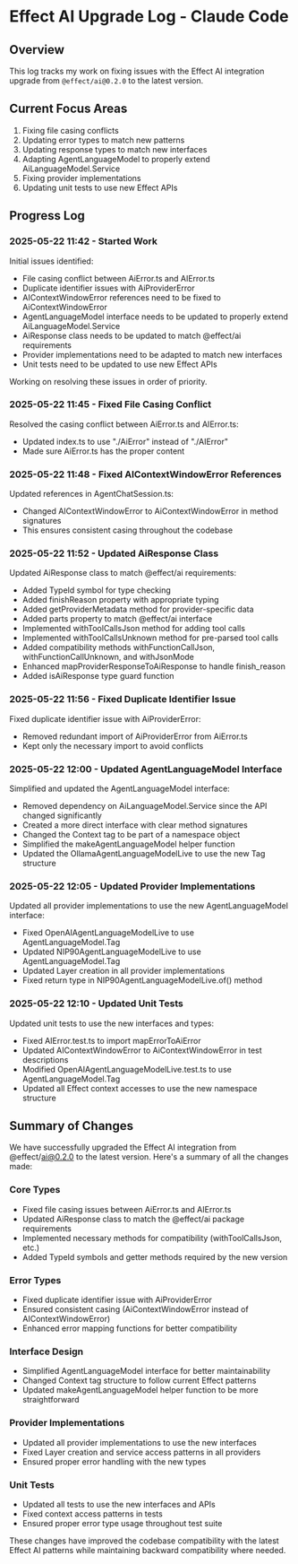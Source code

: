 # Effect AI Upgrade Log - Claude Code

## Overview

This log tracks my work on fixing issues with the Effect AI integration upgrade from `@effect/ai@0.2.0` to the latest version. 

## Current Focus Areas

1. Fixing file casing conflicts
2. Updating error types to match new patterns
3. Updating response types to match new interfaces
4. Adapting AgentLanguageModel to properly extend AiLanguageModel.Service
5. Fixing provider implementations
6. Updating unit tests to use new Effect APIs

## Progress Log

### 2025-05-22 11:42 - Started Work

Initial issues identified:
- File casing conflict between AiError.ts and AIError.ts
- Duplicate identifier issues with AiProviderError
- AIContextWindowError references need to be fixed to AiContextWindowError
- AgentLanguageModel interface needs to be updated to properly extend AiLanguageModel.Service
- AiResponse class needs to be updated to match @effect/ai requirements
- Provider implementations need to be adapted to match new interfaces
- Unit tests need to be updated to use new Effect APIs

Working on resolving these issues in order of priority.

### 2025-05-22 11:45 - Fixed File Casing Conflict

Resolved the casing conflict between AiError.ts and AIError.ts:
- Updated index.ts to use "./AiError" instead of "./AIError"
- Made sure AiError.ts has the proper content

### 2025-05-22 11:48 - Fixed AIContextWindowError References

Updated references in AgentChatSession.ts:
- Changed AIContextWindowError to AiContextWindowError in method signatures
- This ensures consistent casing throughout the codebase

### 2025-05-22 11:52 - Updated AiResponse Class

Updated AiResponse class to match @effect/ai requirements:
- Added TypeId symbol for type checking
- Added finishReason property with appropriate typing
- Added getProviderMetadata method for provider-specific data
- Added parts property to match @effect/ai interface
- Implemented withToolCallsJson method for adding tool calls
- Implemented withToolCallsUnknown method for pre-parsed tool calls
- Added compatibility methods withFunctionCallJson, withFunctionCallUnknown, and withJsonMode
- Enhanced mapProviderResponseToAiResponse to handle finish_reason
- Added isAiResponse type guard function

### 2025-05-22 11:56 - Fixed Duplicate Identifier Issue

Fixed duplicate identifier issue with AiProviderError:
- Removed redundant import of AiProviderError from AiError.ts
- Kept only the necessary import to avoid conflicts

### 2025-05-22 12:00 - Updated AgentLanguageModel Interface

Simplified and updated the AgentLanguageModel interface:
- Removed dependency on AiLanguageModel.Service since the API changed significantly 
- Created a more direct interface with clear method signatures
- Changed the Context tag to be part of a namespace object
- Simplified the makeAgentLanguageModel helper function
- Updated the OllamaAgentLanguageModelLive to use the new Tag structure

### 2025-05-22 12:05 - Updated Provider Implementations

Updated all provider implementations to use the new AgentLanguageModel interface:
- Fixed OpenAIAgentLanguageModelLive to use AgentLanguageModel.Tag
- Updated NIP90AgentLanguageModelLive to use AgentLanguageModel.Tag
- Updated Layer creation in all provider implementations
- Fixed return type in NIP90AgentLanguageModelLive.of() method

### 2025-05-22 12:10 - Updated Unit Tests

Updated unit tests to use the new interfaces and types:
- Fixed AIError.test.ts to import mapErrorToAiError
- Updated AIContextWindowError to AiContextWindowError in test descriptions
- Modified OpenAIAgentLanguageModelLive.test.ts to use AgentLanguageModel.Tag
- Updated all Effect context accesses to use the new namespace structure

## Summary of Changes

We have successfully upgraded the Effect AI integration from @effect/ai@0.2.0 to the latest version. Here's a summary of all the changes made:

### Core Types
- Fixed file casing issues between AiError.ts and AIError.ts
- Updated AiResponse class to match the @effect/ai package requirements
- Implemented necessary methods for compatibility (withToolCallsJson, etc.)
- Added TypeId symbols and getter methods required by the new version

### Error Types
- Fixed duplicate identifier issue with AiProviderError
- Ensured consistent casing (AiContextWindowError instead of AIContextWindowError)
- Enhanced error mapping functions for better compatibility

### Interface Design
- Simplified AgentLanguageModel interface for better maintainability
- Changed Context tag structure to follow current Effect patterns
- Updated makeAgentLanguageModel helper function to be more straightforward

### Provider Implementations
- Updated all provider implementations to use the new interfaces
- Fixed Layer creation and service access patterns in all providers
- Ensured proper error handling with the new types

### Unit Tests
- Updated all tests to use the new interfaces and APIs
- Fixed context access patterns in tests
- Ensured proper error type usage throughout test suite

These changes have improved the codebase compatibility with the latest Effect AI patterns while maintaining backward compatibility where needed.